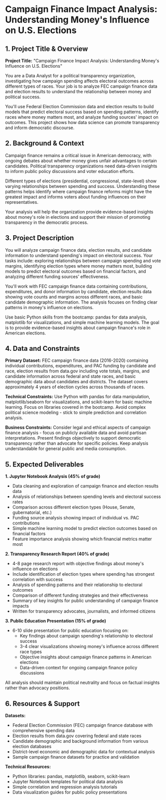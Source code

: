 # Campaign Finance Impact Analysis: Understanding Money's Influence on U.S. Elections

## 1. Project Title & Overview

**Project Title:** "Campaign Finance Impact Analysis: Understanding Money's Influence on U.S. Elections"

You are a Data Analyst for a political transparency organization, investigating how campaign spending affects electoral outcomes across different types of races. Your job is to analyze FEC campaign finance data and election results to understand the relationship between money and political success.

You'll use Federal Election Commission data and election results to build models that predict electoral success based on spending patterns, identify races where money matters most, and analyze funding sources' impact on outcomes. This project shows how data science can promote transparency and inform democratic discourse.

## 2. Background & Context

Campaign finance remains a critical issue in American democracy, with ongoing debates about whether money gives unfair advantages to certain candidates. Political transparency organizations need data-driven insights to inform public policy discussions and voter education efforts.

Different types of elections (presidential, congressional, state-level) show varying relationships between spending and success. Understanding these patterns helps identify where campaign finance reforms might have the greatest impact and informs voters about funding influences on their representatives.

Your analysis will help the organization provide evidence-based insights about money's role in elections and support their mission of promoting transparency in the democratic process.

## 3. Project Description

You will analyze campaign finance data, election results, and candidate information to understand spending's impact on electoral success. Your tasks include: exploring relationships between campaign spending and vote margins, identifying election types where money matters most, building models to predict electoral outcomes based on financial factors, and analyzing different funding sources' effectiveness.

You'll work with FEC campaign finance data containing contributions, expenditures, and donor information by candidate, election results data showing vote counts and margins across different races, and basic candidate demographic information. The analysis focuses on finding clear patterns in money's influence on elections.

Use basic Python skills from the bootcamp: pandas for data analysis, matplotlib for visualizations, and simple machine learning models. The goal is to provide evidence-based insights about campaign finance's role in American elections.

## 4. Data and Constraints

**Primary Dataset:** FEC campaign finance data (2016-2020) containing individual contributions, expenditures, and PAC funding by candidate and race, election results from data.gov including vote totals, margins, and candidate information across federal and state races, and basic demographic data about candidates and districts. The dataset covers approximately 4 years of election cycles across thousands of races.

**Technical Constraints:** Use Python with pandas for data manipulation, matplotlib/seaborn for visualizations, and scikit-learn for basic machine learning. Focus on libraries covered in the bootcamp. Avoid complex political science modeling - stick to simple prediction and correlation analysis.

**Business Constraints:** Consider legal and ethical aspects of campaign finance analysis - focus on publicly available data and avoid partisan interpretations. Present findings objectively to support democratic transparency rather than advocate for specific policies. Keep analysis understandable for general public and media consumption.

## 5. Expected Deliverables

**1. Jupyter Notebook Analysis (45% of grade)**
- Data cleaning and exploration of campaign finance and election results data
- Analysis of relationships between spending levels and electoral success rates
- Comparison across different election types (House, Senate, gubernatorial, etc.)
- Funding source analysis showing impact of individual vs. PAC contributions
- Simple machine learning model to predict election outcomes based on financial factors
- Feature importance analysis showing which financial metrics matter most

**2. Transparency Research Report (40% of grade)**
- 4-8 page research report with objective findings about money's influence on elections
- Include identification of election types where spending has strongest correlation with success
- Analysis of spending patterns and their relationship to electoral outcomes
- Comparison of different funding strategies and their effectiveness
- Summary of key insights for public understanding of campaign finance impacts
- Written for transparency advocates, journalists, and informed citizens

**3. Public Education Presentation (15% of grade)**
- 6-10 slide presentation for public education focusing on:
    - Key findings about campaign spending's relationship to electoral success
    - 3-4 clear visualizations showing money's influence across different race types
    - Objective insights about campaign finance patterns in American elections
    - Data-driven context for ongoing campaign finance policy discussions

All analysis should maintain political neutrality and focus on factual insights rather than advocacy positions.

## 6. Resources & Support

**Datasets:**
- Federal Election Commission (FEC) campaign finance database with comprehensive spending data
- Election results from data.gov covering federal and state races
- Candidate demographic and background information from various election databases
- District-level economic and demographic data for contextual analysis
- Sample campaign finance datasets for practice and validation

**Technical Resources:**
- Python libraries: pandas, matplotlib, seaborn, scikit-learn
- Jupyter Notebook templates for political data analysis
- Simple correlation and regression analysis tutorials
- Data visualization guides for public policy presentations